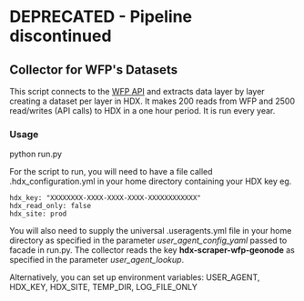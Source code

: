 # DEPRECATED - Pipeline discontinued
## Collector for WFP's Datasets

This script connects to the [WFP API](https://geonode.wfp.org/layers/) and extracts data layer by layer creating a dataset per layer in HDX. It makes 200 reads from WFP and 2500 read/writes (API calls) to HDX in a one hour period. It is run every year.

### Usage
python run.py

For the script to run, you will need to have a file called .hdx_configuration.yml in your home directory containing your HDX key eg.

    hdx_key: "XXXXXXXX-XXXX-XXXX-XXXX-XXXXXXXXXXXX"
    hdx_read_only: false
    hdx_site: prod
    
 You will also need to supply the universal .useragents.yml file in your home directory as specified in the parameter *user_agent_config_yaml* passed to facade in run.py. The collector reads the key **hdx-scraper-wfp-geonode** as specified in the parameter *user_agent_lookup*.
 
 Alternatively, you can set up environment variables: USER_AGENT, HDX_KEY, HDX_SITE, TEMP_DIR, LOG_FILE_ONLY
